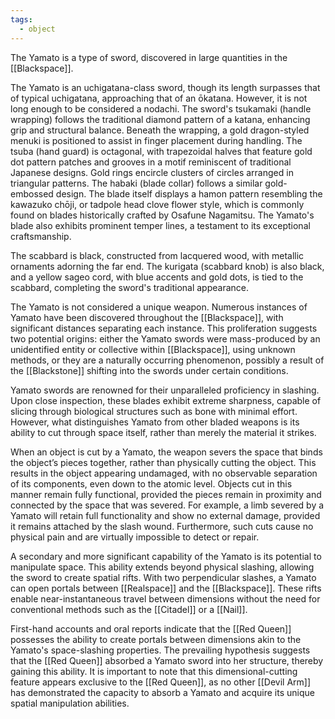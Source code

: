 ```yaml
---
tags:
  - object
---
```

The Yamato is a type of sword, discovered in large quantities in the [[Blackspace]].

The Yamato is an uchigatana-class sword, though its length surpasses that of typical uchigatana, approaching that of an ōkatana. However, it is not long enough to be considered a nodachi. The sword's tsukamaki (handle wrapping) follows the traditional diamond pattern of a katana, enhancing grip and structural balance. Beneath the wrapping, a gold dragon-styled menuki is positioned to assist in finger placement during handling. The tsuba (hand guard) is octagonal, with trapezoidal halves that feature gold dot pattern patches and grooves in a motif reminiscent of traditional Japanese designs. Gold rings encircle clusters of circles arranged in triangular patterns. The habaki (blade collar) follows a similar gold-embossed design. The blade itself displays a hamon pattern resembling the kawazuko chōji, or tadpole head clove flower style, which is commonly found on blades historically crafted by Osafune Nagamitsu. The Yamato's blade also exhibits prominent temper lines, a testament to its exceptional craftsmanship.

The scabbard is black, constructed from lacquered wood, with metallic ornaments adorning the far end. The kurigata (scabbard knob) is also black, and a yellow sageo cord, with blue accents and gold dots, is tied to the scabbard, completing the sword's traditional appearance.

The Yamato is not considered a unique weapon. Numerous instances of Yamato have been discovered throughout the [[Blackspace]], with significant distances separating each instance. This proliferation suggests two potential origins: either the Yamato swords were mass-produced by an unidentified entity or collective within [[Blackspace]], using unknown methods, or they are a naturally occurring phenomenon, possibly a result of the [[Blackstone]] shifting into the swords under certain conditions.

Yamato swords are renowned for their unparalleled proficiency in slashing. Upon close inspection, these blades exhibit extreme sharpness, capable of slicing through biological structures such as bone with minimal effort. However, what distinguishes Yamato from other bladed weapons is its ability to cut through space itself, rather than merely the material it strikes.

When an object is cut by a Yamato, the weapon severs the space that binds the object’s pieces together, rather than physically cutting the object. This results in the object appearing undamaged, with no observable separation of its components, even down to the atomic level. Objects cut in this manner remain fully functional, provided the pieces remain in proximity and connected by the space that was severed. For example, a limb severed by a Yamato will retain full functionality and show no external damage, provided it remains attached by the slash wound. Furthermore, such cuts cause no physical pain and are virtually impossible to detect or repair.

A secondary and more significant capability of the Yamato is its potential to manipulate space. This ability extends beyond physical slashing, allowing the sword to create spatial rifts. With two perpendicular slashes, a Yamato can open portals between [[Realspace]] and the [[Blackspace]]. These rifts enable near-instantaneous travel between dimensions without the need for conventional methods such as the [[Citadel]] or a [[Nail]].

First-hand accounts and oral reports indicate that the [[Red Queen]] possesses the ability to create portals between dimensions akin to the Yamato's space-slashing properties. The prevailing hypothesis suggests that the [[Red Queen]] absorbed a Yamato sword into her structure, thereby gaining this ability. It is important to note that this dimensional-cutting feature appears exclusive to the [[Red Queen]], as no other [[Devil Arm]] has demonstrated the capacity to absorb a Yamato and acquire its unique spatial manipulation abilities.